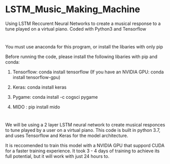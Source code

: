 # LSTM_Music_Making_Machine
Using LSTM Reccurent Neural Networks to create a musical response to a tune played on a virtual piano. Coded with Python3 and Tensorflow

#

You must use anaconda for this program, or install the libaries with only pip

Before running the code, please install the following libaries with pip and conda:

1. Tensorflow: conda install tensorflow   (If you have an NVIDIA GPU: conda install tensorflow-gpu)

2. Keras: conda install keras

3. Pygame: conda install -c cogsci pygame

4. MIDO : pip install mido

#

We will be using a 2 layer LSTM neural network to create musical responces to tune played by a user on a virtual piano. This code is built in python 3.7, and uses Tensorflow and Keras for the model architecture. 

It is reccomended to train this model with a NVIDIA GPU that suppord CUDA for a faster training experience. It took 3 - 4 days of training to achieve its full potential, but it will work with just 24 hours to. 

